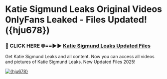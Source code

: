 # Katie Sigmund Leaks Original Videos 0nlyFans Leaked - Files Updated! ({hju678})

<h3>🔴 CLICK HERE 🌐==►► <a href="https://tinyurl.com/ms9xzufz" rel="nofollow">Katie Sigmund Leaks Updated Files</a></h3>

Get Katie Sigmund Leaks and all content. Now you can access all videos and pictures of Katie Sigmund Leaks. New Updated Files 2025!

[![{hju678}](https://i.imgur.com/PQ7UWWw.gif)](https://tinyurl.com/ms9xzufz)